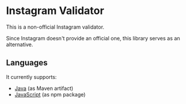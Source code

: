 # Instagram Validator

This is a non-official Instagram validator.

Since Instagram doesn't provide an official one, this library serves as an alternative.


## Languages

It currently supports:

- [Java](./java) (as Maven artifact)
- [JavaScript](./js) (as npm package)

